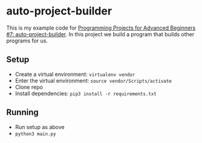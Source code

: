 # auto-project-builder

This is my example code for [Programming Projects for Advanced Beginners #7: auto-project-builder][ppab7].
In this project we build a program that builds other programs for us.

## Setup

* Create a virtual environment: `virtualenv vendor`
* Enter the virtual environment: `source vendor/Scripts/activate`
* Clone repo
* Install dependencies: `pip3 install -r requirements.txt`

## Running

* Run setup as above
* `python3 main.py`

[ppab7]: https://robertheaton.com/ppab7-auto-project-builder
